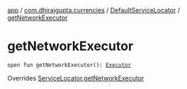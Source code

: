 [app](../../index.md) / [com.dhirajgupta.currencies](../index.md) / [DefaultServiceLocator](index.md) / [getNetworkExecutor](./get-network-executor.md)

# getNetworkExecutor

`open fun getNetworkExecutor(): `[`Executor`](https://developer.android.com/reference/java/util/concurrent/Executor.html)

Overrides [ServiceLocator.getNetworkExecutor](../-service-locator/get-network-executor.md)

